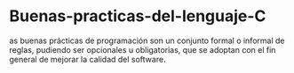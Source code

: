 # Buenas-practicas-del-lenguaje-C
as buenas prácticas de programación son un conjunto formal o informal de reglas, pudiendo ser opcionales u obligatorias, que se adoptan con el fin general de mejorar la calidad del software.
